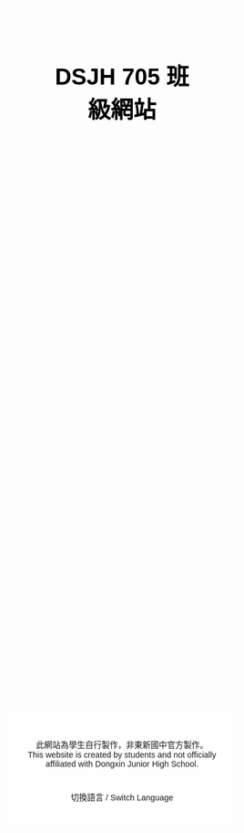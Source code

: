 <html lang="zh-Hant">
<head>
  <meta charset="UTF-8" />
  <meta name="viewport" content="width=device-width, initial-scale=1.0" />
  <title>DSJH 705 班級網站</title>
  <link href="https://fonts.googleapis.com/css2?family=Noto+Sans+TC:wght@400;700&display=swap" rel="stylesheet">
  <style>
    * {
      box-sizing: border-box;
      font-family: 'Noto Sans TC', sans-serif;
      margin: 0;
      padding: 0;
      scroll-behavior: smooth;
    }

    body {
      background-image: url('https://images.unsplash.com/photo-1506744038136-46273834b3fb');
      background-size: cover;
      background-position: center;
      min-height: 100vh;
      color: #333;
    }

    header {
      backdrop-filter: blur(16px) saturate(180%);
      -webkit-backdrop-filter: blur(16px) saturate(180%);
      background-color: rgba(255, 255, 255, 0.3);
      border-radius: 16px;
      border: 1px solid rgba(255, 255, 255, 0.125);
      text-align: center;
      padding: 2rem;
      margin: 2rem;
      color: #000;
    }

    h1 {
      font-size: 2.5rem;
    }

    .section {
      max-width: 1000px;
      margin: 4rem auto;
      background: rgba(255, 255, 255, 0.85);
      padding: 2rem;
      border-radius: 12px;
      box-shadow: 0 4px 10px rgba(0,0,0,0.2);
      opacity: 0;
      transform: translateY(50px);
      transition: all 1s ease;
    }

    .section.visible {
      opacity: 1;
      transform: translateY(0);
    }

    footer {
      text-align: center;
      padding: 2rem;
      background-color: rgba(255,255,255,0.8);
      font-size: 0.9rem;
      margin-top: 2rem;
    }

    .lang-switcher {
      background: rgba(255,255,255,0.8);
      padding: 0.5rem 1rem;
      border-radius: 8px;
      cursor: pointer;
      display: inline-block;
      margin-top: 1rem;
    }

    #photo-list img {
      max-width: 100%;
      border-radius: 8px;
      margin-top: 1rem;
    }

    table {
      width: 100%;
      border-collapse: collapse;
      margin-top: 1rem;
    }

    th, td {
      border: 1px solid #999;
      padding: 10px;
      text-align: center;
      white-space: nowrap;
    }

    th {
      background-color: #f0f0f0;
    }
  </style>
</head>
<body>
  <header>
    <h1 id="title">DSJH 705 班級網站</h1>
  </header>

  <section class="section" id="schedule">
    <h2>課表 / Class Schedule</h2>
    <table>
      <thead>
        <tr>
          <th>星期</th>
          <th>第一節</th>
          <th>第二節</th>
          <th>第三節</th>
          <th>第四節</th>
          <th>午休</th>
          <th>第六節</th>
          <th>第七節</th>
          <th>第八節</th>
          <th>第九節</th>
        </tr>
      </thead>
      <tbody>
        <tr>
          <td>星期一</td>
          <td>閱讀</td>
          <td>表演</td>
          <td>國文</td>
          <td>數學</td>
          <td>午餐/午休</td>
          <td>自然科學</td>
          <td>家政</td>
          <td>生活科技</td>
          <td>英文複習</td>
        </tr>
        <tr>
          <td>星期二</td>
          <td>健康</td>
          <td>體育</td>
          <td>童軍</td>
          <td>國文</td>
          <td>午餐/午休</td>
          <td>音樂</td>
          <td>作家</td>
          <td>數學</td>
          <td>數學複習</td>
        </tr>
        <tr>
          <td>星期三</td>
          <td>閩南語</td>
          <td>自然科學</td>
          <td>輔導</td>
          <td>地理</td>
          <td>午餐/午休</td>
          <td>視覺</td>
          <td>國文</td>
          <td>英文</td>
          <td>國文複習</td>
        </tr>
        <tr>
          <td>星期四</td>
          <td>國文</td>
          <td>FUN學</td>
          <td>數學</td>
          <td>自然科學</td>
          <td>午餐/午休</td>
          <td>資訊科技</td>
          <td>歷史</td>
          <td>英文</td>
          <td>自然複習</td>
        </tr>
        <tr>
          <td>星期五</td>
          <td>英文</td>
          <td>國文</td>
          <td>公民</td>
          <td>體育</td>
          <td>午餐/午休</td>
          <td>班會</td>
          <td>數學</td>
          <td>社團</td>
          <td>社團</td>
        </tr>
      </tbody>
    </table>
  </section>

  <section class="section" id="leaders">
    <h2>班級幹部 / Class Leaders</h2>
    <ul>
      <li>班長 / Class Leader: 12號</li>
      <li>副班長 / Vice Leader: 2號</li>
      <li>風紀股長 / Discipline Leader: 21號</li>
      <li>副風紀股長 / Vice Discipline Leader: 3號</li>
      <li>總務股長 / General Affairs Leader: 24號</li>
      <li>副總務股長 / Vice General Affairs Leader: 23號</li>
      <li>衛生股長 / Health Leader: 17號</li>
      <li>學藝股長 / Academic Affairs Leader: 7號</li>
      <li>導師秘書 / Homeroom Secretary: N/A</li>
      <li>午餐股長 / Lunch Leader: 5號</li>
      <li>輔導股長 / Guidance Leader: 10號</li>
      <li>康樂股長 / Recreation Leader: 18號</li>
    </ul>
  </section>

  <footer>
    <p>此網站為學生自行製作，非東新國中官方製作。<br>This website is created by students and not officially affiliated with Dongxin Junior High School.</p>
    <div class="lang-switcher" onclick="toggleLang()">切換語言 / Switch Language</div>
  </footer>

  <script>
    const sections = document.querySelectorAll('.section');
    const observer = new IntersectionObserver(entries => {
      entries.forEach(entry => {
        if (entry.isIntersecting) {
          entry.target.classList.add('visible');
        }
      });
    }, {
      threshold: 0.1
    });

    sections.forEach(section => {
      observer.observe(section);
    });

    let currentLang = 'zh';
    function toggleLang() {
      currentLang = currentLang === 'zh' ? 'en' : 'zh';
      document.querySelector('#title').textContent =
        currentLang === 'zh' ? 'DSJH 705 班級網站' : 'DSJH 705 Class Website';

      document.querySelector('#leaders h2').textContent =
        currentLang === 'zh' ? '班級幹部 / Class Leaders' : 'Class Leaders / 班級幹部';

      document.querySelector('footer p').innerHTML =
        currentLang === 'zh'
          ? '此網站為學生自行製作，非東新國中官方製作。<br>This website is created by students and not officially affiliated with Dongxin Junior High School.'
          : 'This website is created by students and not officially affiliated with Dongxin Junior High School.<br>此網站為學生自行製作，非東新國中官方製作。';
    }
  </script>
</body>
</html>
